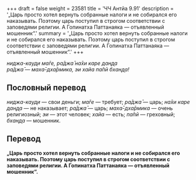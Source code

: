 +++
draft = false
weight = 23581
title = 'ЧЧ Антйа 9.91'
description = '„Царь просто хотел вернуть собранные налоги и не собирался его наказывать. Поэтому царь поступил в строгом соответствии с заповедями религии. А Гопинатха Паттанаяка — отъявленный мошенник“.'
summary = '„Царь просто хотел вернуть собранные налоги и не собирался его наказывать. Поэтому царь поступил в строгом соответствии с заповедями религии. А Гопинатха Паттанаяка — отъявленный мошенник“.'
+++

_ниджа-кауд̣и ма̄ге, ра̄джа̄ на̄хи каре дан̣д̣а  
ра̄джа̄ — маха̄-дха̄рмика, эи хайа па̄пӣ бхан̣д̣а!_

## Пословный перевод

_ниджа_\-_кауд̣и_ — свои деньги; _ма̄ге_ — требует; _ра̄джа̄_ — царь; _на̄хи_ _каре_ _дан̣д̣а_ — не наказывает; _ра̄джа̄_ — царь; _маха̄_\-_дха̄рмика_ — очень религиозный; _эи_ — этот человек; _хайа_ — есть; _па̄пӣ_ — греховный; _бхан̣д̣а_ — мошенник.

## Перевод

**„Царь просто хотел вернуть собранные налоги и не собирался его наказывать. Поэтому царь поступил в строгом соответствии с заповедями религии. А Гопинатха Паттанаяка — отъявленный мошенник“.**
